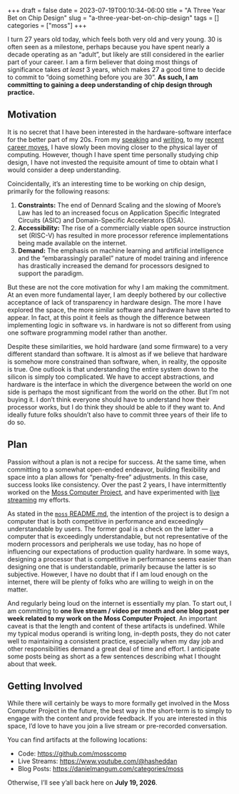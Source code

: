 +++ 
draft = false
date = 2023-07-19T00:10:34-06:00
title = "A Three Year Bet on Chip Design"
slug = "a-three-year-bet-on-chip-design"
tags = []
categories = ["moss"]
+++

I turn 27 years old today, which feels both very old and very young. 30 is often
seen as a milestone, perhaps because you have spent nearly a decade operating as
an “adult”, but likely are still considered in the earlier part of your career.
I am a firm believer that doing most things of significance takes *at least* 3
years, which makes 27 a good time to decide to commit to “doing something before
you are 30”. **As such, I am committing to gaining a deep understanding of chip
design through practice.**

## Motivation

It is no secret that I have been interested in the hardware-software interface
for the better part of my 20s. From my [speaking](https://youtu.be/PJXywAi0DR0)
and [writing](https://danielmangum.com/categories/risc-v-bytes/), to my [recent
career moves](https://danielmangum.com/posts/leap-of-faith/), I have slowly been
moving closer to the physical layer of computing. However, though I have spent
time personally studying chip design, I have not invested the requisite amount
of time to obtain what I would consider a deep understanding.

Coincidentally, it’s an interesting time to be working on chip design, primarily
for the following reasons:

1. **Constraints:** The end of Dennard Scaling and the slowing of Moore’s Law
   has led to an increased focus on Application Specific Integrated Circuits
   (ASIC) and Domain-Specific Accelerators (DSA).
2. **Accessibility:** The rise of a commercially viable open source instruction
   set (RISC-V) has resulted in more processor reference implementations being
   made available on the internet.
3. **Demand:** The emphasis on machine learning and artificial intelligence and
   the “embarassingly parallel” nature of model training and inference has
   drastically increased the demand for processors designed to support the
   paradigm.

But these are not the core motivation for why I am making the commitment. At an
even more fundamental layer, I am deeply bothered by our collective acceptance
of lack of transparency in hardware design. The more I have explored the space,
the more similar software and hardware have started to appear. In fact, at this
point it feels as though the difference between implementing logic in software
vs. in hardware is not so different from using one software programming model
rather than another.

Despite these similarities, we hold hardware (and some firmware) to a very
different standard than software. It is almost as if we believe that hardware is
somehow more constrained than software, when, in reality, the opposite is true.
One outlook is that understanding the entire system down to the silicon is
simply too complicated. We have to accept abstractions, and hardware is the
interface in which the divergence between the world on one side is perhaps the
most significant from the world on the other. But I’m not buying it. I don’t
think everyone should have to understand how their processor works, but I do
think they should be able to if they want to. And ideally future folks shouldn’t
also have to commit three years of their life to do so.

## Plan

Passion without a plan is not a recipe for success. At the same time, when
committing to a somewhat open-ended endeavor, building flexibility and space
into a plan allows for “penalty-free” adjustments. In this case, success looks
like consistency. Over the past 2 years, I have intermittently worked on the
[Moss Computer Project](https://mosscomp.com/), and have experimented with [live
streaming](https://www.youtube.com/@hasheddan) my efforts.

As stated in the [`moss` README.md](https://github.com/mosscomp/moss), the
intention of the project is to design a computer that is both competitive in
performance and exceedingly understandable by users. The former goal is a check
on the latter — a computer that is exceedingly understandable, but not
representative of the modern processors and peripherals we use today, has no
hope of influencing our expectations of production quality hardware. In some
ways, designing a processor that is competitive in performance seems easier than
designing one that is understandable, primarily because the latter is so
subjective. However, I have no doubt that if I am loud enough on the internet,
there will be plenty of folks who are willing to weigh in on the matter.

And regularly being loud on the internet is essentially my plan. To start out, I
am committing to **one live stream / video per month and one blog post per week
related to my work on the Moss Computer Project**. An important caveat is that
the length and content of these artifacts is undefined. While my typical modus
operandi is writing long, in-depth posts, they do not cater well to maintaining
a consistent practice, especially when my day job and other responsibilities
demand a great deal of time and effort. I anticipate some posts being as short
as a few sentences describing what I thought about that week.

## Getting Involved

While there will certainly be ways to more formally get involved in the Moss
Computer Project in the future, the best way in the short-term is to simply to
engage with the content and provide feedback. If you are interested in this
space, I’d love to have you join a live stream or pre-recorded conversation.

You can find artifacts at the following locations:

- Code: https://github.com/mosscomp
- Live Streams: https://www.youtube.com/@hasheddan
- Blog Posts: https://danielmangum.com/categories/moss

Otherwise, I’ll see y’all back here on **July 19, 2026**.
